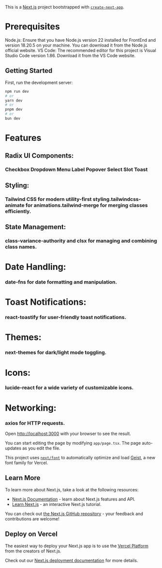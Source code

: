 This is a [Next.js](https://nextjs.org) project bootstrapped with [`create-next-app`](https://nextjs.org/docs/app/api-reference/cli/create-next-app).



# Prerequisites
Node.js: Ensure that you have Node.js version 22 installed for FrontEnd and version 18.20.5 on your machine. You can download it from the Node.js official website.
VS Code: The recommended editor for this project is Visual Studio Code version 1.86. Download it from the VS Code website.
## Getting Started
First, run the development server:


```bash
npm run dev
# or
yarn dev
# or
pnpm dev
# or
bun dev
```
# Features
## Radix UI Components:
### Checkbox Dropdown Menu Label Popover Select Slot Toast
## Styling:
### Tailwind CSS for modern utility-first styling.tailwindcss-animate for animations.tailwind-merge for merging classes efficiently.
## State Management:
### class-variance-authority and clsx for managing and combining class names.
# Date Handling:
### date-fns for date formatting and manipulation.
# Toast Notifications:
### react-toastify for user-friendly toast notifications.
# Themes:
### next-themes for dark/light mode toggling.
# Icons:
### lucide-react for a wide variety of customizable icons.
# Networking:
### axios for HTTP requests.


Open [http://localhost:3000](http://localhost:3000) with your browser to see the result.

You can start editing the page by modifying `app/page.tsx`. The page auto-updates as you edit the file.

This project uses [`next/font`](https://nextjs.org/docs/app/building-your-application/optimizing/fonts) to automatically optimize and load [Geist](https://vercel.com/font), a new font family for Vercel.

## Learn More

To learn more about Next.js, take a look at the following resources:

- [Next.js Documentation](https://nextjs.org/docs) - learn about Next.js features and API.
- [Learn Next.js](https://nextjs.org/learn) - an interactive Next.js tutorial.

You can check out [the Next.js GitHub repository](https://github.com/vercel/next.js) - your feedback and contributions are welcome!

## Deploy on Vercel

The easiest way to deploy your Next.js app is to use the [Vercel Platform](https://vercel.com/new?utm_medium=default-template&filter=next.js&utm_source=create-next-app&utm_campaign=create-next-app-readme) from the creators of Next.js.

Check out our [Next.js deployment documentation](https://nextjs.org/docs/app/building-your-application/deploying) for more details.

